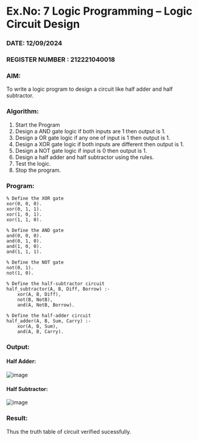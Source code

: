 # Ex.No: 7  Logic Programming –  Logic Circuit Design
### DATE: 12/09/2024                                                                           
### REGISTER NUMBER : 212221040018
### AIM: 
To write a logic program to design a circuit like half adder and half subtractor.
###  Algorithm:
1. Start the Program
2. Design a AND gate logic if both inputs are 1 then output is 1.
3. Design a OR gate logic if any one of input is 1 then output is 1.
4. Design a XOR gate logic if both inputs are different then output is 1.
5. Design a NOT gate logic if input is 0 then output is 1.
6. Design a half adder and half subtractor using the rules.
7. Test the logic.
8. Stop the program.

### Program:
```
% Define the XOR gate
xor(0, 0, 0).
xor(0, 1, 1).
xor(1, 0, 1).
xor(1, 1, 0).

% Define the AND gate
and(0, 0, 0).
and(0, 1, 0).
and(1, 0, 0).
and(1, 1, 1).

% Define the NOT gate
not(0, 1).
not(1, 0).

% Define the half-subtractor circuit
half_subtractor(A, B, Diff, Borrow) :-
    xor(A, B, Diff),
    not(B, NotB),
    and(A, NotB, Borrow).

% Define the half-adder circuit
half_adder(A, B, Sum, Carry) :-
    xor(A, B, Sum),
    and(A, B, Carry).

```

### Output:
#### Half Adder:
![image](https://github.com/user-attachments/assets/f7ea184d-a426-430f-9eb5-8802e9667720)

#### Half Subtractor:
![image](https://github.com/user-attachments/assets/1db1c267-fa29-492b-b90e-aa447f1729d8)

### Result:
Thus the truth table of circuit verified sucessfully.
